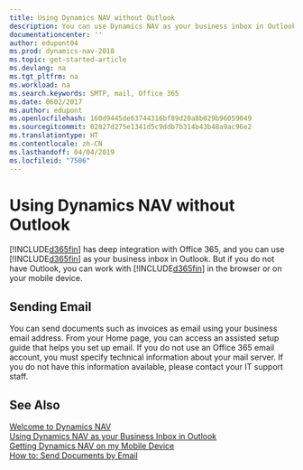 ```yaml
---
title: Using Dynamics NAV without Outlook
description: You can use Dynamics NAV as your business inbox in Outlook because it is integrated with Office 365, however, you can also work without Outlook in a browser or on your mobile device.
documentationcenter: ''
author: edupont04
ms.prod: dynamics-nav-2018
ms.topic: get-started-article
ms.devlang: na
ms.tgt_pltfrm: na
ms.workload: na
ms.search.keywords: SMTP, mail, Office 365
ms.date: 0602/2017
ms.author: edupont
ms.openlocfilehash: 160d9445de63744316bf89d20a8b029b96059049
ms.sourcegitcommit: 02827d275e1341d5c9ddb7b314b43b48a9ac96e2
ms.translationtype: HT
ms.contentlocale: zh-CN
ms.lasthandoff: 04/04/2019
ms.locfileid: "7506"
---
```

# <a name="using-dynamics-nav-without-outlook"></a>Using Dynamics NAV without Outlook
[!INCLUDE[d365fin](includes/d365fin_md.md)] has deep integration with Office 365, and you can use [!INCLUDE[d365fin](includes/d365fin_md.md)] as your business inbox in Outlook. But if you do not have Outlook, you can work with [!INCLUDE[d365fin](includes/d365fin_md.md)] in the browser or on your mobile device.  

## <a name="sending-email"></a>Sending Email
You can send documents such as invoices as email using your business email address. From your Home page, you can access an assisted setup guide that helps you set up email. If you do not use an Office 365 email account, you must specify technical information about your mail server. If you do not have this information available, please contact your IT support staff.  


## <a name="see-also"></a>See Also
[Welcome to Dynamics NAV](index.md)  
[Using Dynamics NAV as your Business Inbox in Outlook](madeira-outlook.md)  
[Getting Dynamics NAV on my Mobile Device](install-mobile-app.md)  
[How to: Send Documents by Email](ui-how-send-documents-email.md)
